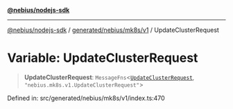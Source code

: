 [**@nebius/nodejs-sdk**](../../../../../README.md)

***

[@nebius/nodejs-sdk](../../../../../README.md) / [generated/nebius/mk8s/v1](../README.md) / UpdateClusterRequest

# Variable: UpdateClusterRequest

> **UpdateClusterRequest**: `MessageFns`\<[`UpdateClusterRequest`](../interfaces/UpdateClusterRequest.md), `"nebius.mk8s.v1.UpdateClusterRequest"`\>

Defined in: src/generated/nebius/mk8s/v1/index.ts:470
